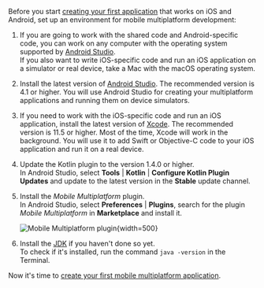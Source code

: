[//]: # (title: Set up the mobile multiplatform environment)
[//]: # (auxiliary-id: Set_up_mobile_multiplatform_environment)

Before you start [creating your first application](create-first-app.md) that works on iOS and Android, set up an environment
for mobile multiplatform development:

1. If you are going to work with the shared code and Android-specific code, you can work on any computer with the operating 
   system supported by [Android Studio](https://developer.android.com/studio).  
   If you also want to write iOS-specific code and run an iOS application on a simulator or real device, take a Mac with the 
   macOS operating system.  
2. Install the latest version of [Android Studio](https://developer.android.com/studio). The recommended version is 4.1 
or higher. You will use Android Studio for creating your multiplatform applications and running them on device simulators.
3. If you need to work with the iOS-specific code and run an iOS application, install the latest version of [Xcode](https://apps.apple.com/us/app/xcode/id497799835). The recommended version is 11.5 
or higher. 
Most of the time, Xcode will work in the background. You will use it to add Swift or Objective-C code to your iOS application and 
run it on a real device.
4. Update the Kotlin plugin to the version 1.4.0 or higher.  
    In Android Studio, select **Tools** | **Kotlin** | **Configure Kotlin Plugin Updates** and update to the latest 
    version in the **Stable** update channel.
5. Install the *Mobile Multiplatform* plugin.  
    In Android Studio, select  **Preferences** | **Plugins**, search for the plugin *Mobile Multiplatform* in 
    **Marketplace** and install it.
    
    ![Mobile Multiplatform plugin](mobile-multiplatform-plugin.png){width=500}
    
6. Install the [JDK](https://jdk.java.net/14/) if you haven't done so yet.  
    To check if it's installed, run the command `java -version` in the Terminal.       
     
Now it's time to [create your first mobile multiplatform application](create-first-app.md).